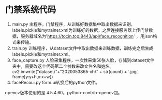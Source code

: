 # 门禁系统代码
1. main.py
主程序，门禁程序，从训练好数据集中取出数据来识别，labels.pickle和mytrainer.xml为训练好的数据，之后连接服务器上传门禁数据，服务器域名为'https://tocin.top:8443/api/face_recognition' ，用json格式来传输。
2. train.py
训练程序，从dataset文件中取出数据来训练数据，训练完之后生成labels.pickle和mytrainer.xml。
3. face_capture.py
人脸采集程序，一次性采集50张人脸，存储到dataset文件夹中，需要改这个代码第二个参数来改文件名和姓名。
cv2.imwrite("dataset/"+"2020053865-xh/" + str(count) + '.jpg', frame[y:y+h,x:x+w])
4. faceRecoui.py
form.ui转换后的python文件。

opencv版本使用的是 4.5.4.60，python-contrib-opencv包。